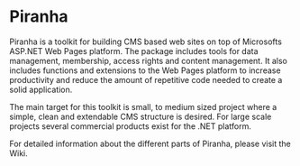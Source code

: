 ﻿Piranha 
=======
Piranha is a toolkit for building CMS based web sites on top of Microsofts ASP.NET
Web Pages platform. The package includes tools for data management, membership,
access rights and content management. It also includes functions and extensions to
the Web Pages platform to increase productivity and reduce the amount of repetitive
code needed to create a solid application.

The main target for this toolkit is small, to medium sized project where a simple,
clean and extendable CMS structure is desired. For large scale projects several
commercial products exist for the .NET platform.

For detailed information about the different parts of Piranha, please visit the Wiki.
